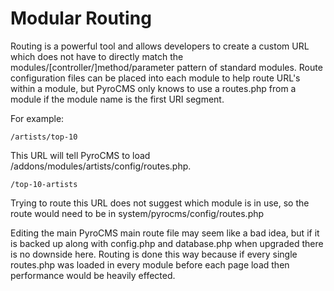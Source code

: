 # Modular Routing

Routing is a powerful tool and allows developers to create a custom URL which does not have to directly match the modules/[controller/]method/parameter pattern of standard modules. Route configuration files can be placed into each module to help route URL&#39;s within a module, but PyroCMS only knows to use a routes.php from a module if the module name is the first URI segment.

For example:

	/artists/top-10
	
This URL will tell PyroCMS to load /addons/modules/artists/config/routes.php.

	/top-10-artists

Trying to route this URL does not suggest which module is in use, so the route would need to be in system/pyrocms/config/routes.php

Editing the main PyroCMS main route file may seem like a bad idea, but if it is backed up along with config.php and database.php when upgraded there is no downside here. Routing is done this way because if every single routes.php was loaded in every module before each page load then performance would be heavily effected.
